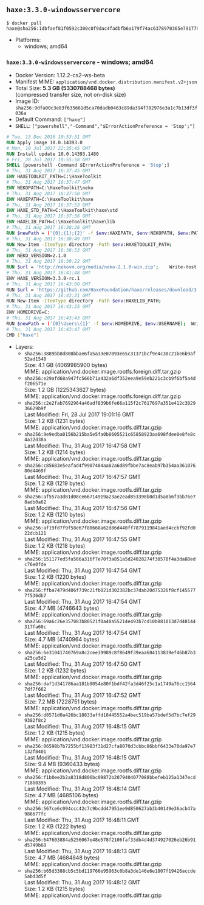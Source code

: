 ## `haxe:3.3.0-windowsservercore`

```console
$ docker pull haxe@sha256:1dbfaef81f0592c300c0f9dac4fadbfb6a179f74ac6378970365e791779585e7
```

-	Platforms:
	-	windows; amd64

### `haxe:3.3.0-windowsservercore` - windows; amd64

-	Docker Version: 1.12.2-cs2-ws-beta
-	Manifest MIME: `application/vnd.docker.distribution.manifest.v2+json`
-	Total Size: **5.3 GB (5330788468 bytes)**  
	(compressed transfer size, not on-disk size)
-	Image ID: `sha256:9dfa00c3e83f635661d5ca70dadb0463c89da394f702976e3a1c7b13df3f036a`
-	Default Command: `["haxe"]`
-	`SHELL`: `["powershell","-Command","$ErrorActionPreference = 'Stop';"]`

```dockerfile
# Tue, 13 Dec 2016 10:53:31 GMT
RUN Apply image 10.0.14393.0
# Mon, 10 Jul 2017 22:35:45 GMT
RUN Install update 10.0.14393.1480
# Fri, 28 Jul 2017 18:55:58 GMT
SHELL [powershell -Command $ErrorActionPreference = 'Stop';]
# Thu, 31 Aug 2017 16:37:45 GMT
ENV HAXETOOLKIT_PATH=C:\HaxeToolkit
# Thu, 31 Aug 2017 16:37:47 GMT
ENV NEKOPATH=C:\HaxeToolkit\neko
# Thu, 31 Aug 2017 16:37:50 GMT
ENV HAXEPATH=C:\HaxeToolkit\haxe
# Thu, 31 Aug 2017 16:37:53 GMT
ENV HAXE_STD_PATH=C:\HaxeToolkit\haxe\std
# Thu, 31 Aug 2017 16:37:56 GMT
ENV HAXELIB_PATH=C:\HaxeToolkit\haxe\lib
# Thu, 31 Aug 2017 16:38:26 GMT
RUN $newPath = ('{0};{1};{2}' -f $env:HAXEPATH, $env:NEKOPATH, $env:PATH); 	Write-Host ('Updating PATH: {0}' -f $newPath); 	[Environment]::SetEnvironmentVariable('PATH', $newPath, [EnvironmentVariableTarget]::Machine);
# Thu, 31 Aug 2017 16:38:49 GMT
RUN New-Item -ItemType directory -Path $env:HAXETOOLKIT_PATH;
# Thu, 31 Aug 2017 16:38:53 GMT
ENV NEKO_VERSION=2.1.0
# Thu, 31 Aug 2017 16:39:22 GMT
RUN $url = 'http://nekovm.org/media/neko-2.1.0-win.zip'; 	Write-Host ('Downloading {0} ...' -f $url); 	Invoke-WebRequest -Uri $url -OutFile 'neko.zip'; 		Write-Host 'Verifying sha256 (ad7f8ead8300cdbfdc062bcf7ba63b1b1993d975023cde2dfd61936950eddb0e) ...'; 	if ((Get-FileHash neko.zip -Algorithm sha256).Hash -ne 'ad7f8ead8300cdbfdc062bcf7ba63b1b1993d975023cde2dfd61936950eddb0e') { 		Write-Host 'FAILED!'; 		exit 1; 	}; 		Write-Host 'Expanding ...'; 	New-Item -ItemType directory -Path tmp; 	Expand-Archive -Path neko.zip -DestinationPath tmp; 	if (Test-Path tmp\neko.exe) { Move-Item tmp $env:NEKOPATH } 	else { Move-Item (Resolve-Path tmp\neko* | Select -ExpandProperty Path) $env:NEKOPATH }; 		Write-Host 'Removing ...'; 	Remove-Item -Path neko.zip, tmp -Force -Recurse -ErrorAction Ignore; 		Write-Host 'Verifying install ...'; 	Write-Host '  neko -version'; neko -version; 		Write-Host 'Complete.';
# Thu, 31 Aug 2017 16:41:48 GMT
ENV HAXE_VERSION=3.3.0-rc.1
# Thu, 31 Aug 2017 16:43:00 GMT
RUN $url = 'https://github.com/HaxeFoundation/haxe/releases/download/3.3.0-rc1/haxe-3.3.0-rc.1-win.zip'; 	Write-Host ('Downloading {0} ...' -f $url); 	Invoke-WebRequest -Uri $url -OutFile haxe.zip; 		Write-Host 'Verifying sha256 (fa51621132432328a47e5e0416ab3b9f2f734b217a2bc9b650826aae2f12c6f4) ...'; 	if ((Get-FileHash haxe.zip -Algorithm sha256).Hash -ne 'fa51621132432328a47e5e0416ab3b9f2f734b217a2bc9b650826aae2f12c6f4') { 		Write-Host 'FAILED!'; 		exit 1; 	}; 		Write-Host 'Expanding ...'; 	New-Item -ItemType directory -Path tmp; 	Expand-Archive -Path haxe.zip -DestinationPath tmp; 	if (Test-Path tmp\haxe.exe) { Move-Item tmp $env:HAXEPATH } 	else { Move-Item (Resolve-Path tmp\haxe* | Select -ExpandProperty Path) $env:HAXEPATH }; 		Write-Host 'Removing ...'; 	Remove-Item -Path haxe.zip, tmp -Force -Recurse -ErrorAction Ignore; 		Write-Host 'Verifying install ...'; 	Write-Host '  haxe -version'; haxe -version; 		Write-Host 'Complete.';
# Thu, 31 Aug 2017 16:43:21 GMT
RUN New-Item -ItemType directory -Path $env:HAXELIB_PATH;
# Thu, 31 Aug 2017 16:43:25 GMT
ENV HOMEDRIVE=C:
# Thu, 31 Aug 2017 16:43:43 GMT
RUN $newPath = ('{0}\Users\{1}' -f $env:HOMEDRIVE, $env:USERNAME); 	Write-Host ('Updating HOMEPATH: {0}' -f $newPath); 	[Environment]::SetEnvironmentVariable('HOMEPATH', $newPath, [EnvironmentVariableTarget]::Machine);
# Thu, 31 Aug 2017 16:43:47 GMT
CMD ["haxe"]
```

-	Layers:
	-	`sha256:3889bb8d808bbae6fa5a33e07093e65c31371bcf9e4c38c21be6b9af52ad1548`  
		Size: 4.1 GB (4069985900 bytes)  
		MIME: application/vnd.docker.image.rootfs.foreign.diff.tar.gzip
	-	`sha256:e29afd68a947fc566b71a432a6df352eea9e59eb221c3cb9f6bf5a4df206571e`  
		Size: 1.2 GB (1225343627 bytes)  
		MIME: application/vnd.docker.image.rootfs.foreign.diff.tar.gzip
	-	`sha256:c2e2fab7692964a46adf839b6fe66a115f2c7617697a351e412c382936629b9f`  
		Last Modified: Fri, 28 Jul 2017 19:01:16 GMT  
		Size: 1.2 KB (1231 bytes)  
		MIME: application/vnd.docker.image.rootfs.diff.tar.gzip
	-	`sha256:9e9edba0156b215ba5e5fa0b8605521c65858923aa698fdee0e8fe8c4a32d38a`  
		Last Modified: Thu, 31 Aug 2017 16:47:58 GMT  
		Size: 1.2 KB (1214 bytes)  
		MIME: application/vnd.docker.image.rootfs.diff.tar.gzip
	-	`sha256:c85683e5eafad4f9907484aa82a6d89fbbe7ac8eab97b354aa36107680d4469f`  
		Last Modified: Thu, 31 Aug 2017 16:47:57 GMT  
		Size: 1.2 KB (1219 bytes)  
		MIME: application/vnd.docker.image.rootfs.diff.tar.gzip
	-	`sha256:af557a3d81d08ce66714919a23ae2ead853398b0d1d5a8b6f3bb76e78adb0a62`  
		Last Modified: Thu, 31 Aug 2017 16:47:56 GMT  
		Size: 1.2 KB (1210 bytes)  
		MIME: application/vnd.docker.image.rootfs.diff.tar.gzip
	-	`sha256:af19fd7f9f58e67f80668a62d86d440ff7879119841aed4ccbf92fd022dcb121`  
		Last Modified: Thu, 31 Aug 2017 16:47:55 GMT  
		Size: 1.2 KB (1218 bytes)  
		MIME: application/vnd.docker.image.rootfs.diff.tar.gzip
	-	`sha256:151177ed5fa566a316f7e70f3a851a5d24028274f30578f4a3da88edc76e0fde`  
		Last Modified: Thu, 31 Aug 2017 16:47:54 GMT  
		Size: 1.2 KB (1220 bytes)  
		MIME: application/vnd.docker.image.rootfs.diff.tar.gzip
	-	`sha256:ffba7479d406f739c21fb021d302382bc37dab20d75326f8cf1455777f536db7`  
		Last Modified: Thu, 31 Aug 2017 16:47:54 GMT  
		Size: 4.7 MB (4746643 bytes)  
		MIME: application/vnd.docker.image.rootfs.diff.tar.gzip
	-	`sha256:69a6c26e357083b80521f0a40a55214e493b7cd10b881013d7d48144317fa60c`  
		Last Modified: Thu, 31 Aug 2017 16:47:54 GMT  
		Size: 4.7 MB (4740964 bytes)  
		MIME: application/vnd.docker.image.rootfs.diff.tar.gzip
	-	`sha256:6e31041740769a8c2cee39989c8f8649f39eaa604113839ef46b87b3a25ce5d2`  
		Last Modified: Thu, 31 Aug 2017 16:47:50 GMT  
		Size: 1.2 KB (1232 bytes)  
		MIME: application/vnd.docker.image.rootfs.diff.tar.gzip
	-	`sha256:daf1d341786aa181b9054e80f1bdf42fa3d46f25c1a1749a76cc15647df7f662`  
		Last Modified: Thu, 31 Aug 2017 16:47:52 GMT  
		Size: 7.2 MB (7228751 bytes)  
		MIME: application/vnd.docker.image.rootfs.diff.tar.gzip
	-	`sha256:d8571d0a426bc18833affd18445552a4bec519ba57bdef5d7bc7ef299382f8c2`  
		Last Modified: Thu, 31 Aug 2017 16:48:15 GMT  
		Size: 1.2 KB (1215 bytes)  
		MIME: application/vnd.docker.image.rootfs.diff.tar.gzip
	-	`sha256:06598b7b7255bf13983f31d27cfa8070d3cbbc86bbf6433e70da97e7132f8401`  
		Last Modified: Thu, 31 Aug 2017 16:48:15 GMT  
		Size: 9.4 MB (9360433 bytes)  
		MIME: application/vnd.docker.image.rootfs.diff.tar.gzip
	-	`sha256:f1b0ee2b2a8318d806bc09872b2079404077088bbefeb125a1347ecd718b0395`  
		Last Modified: Thu, 31 Aug 2017 16:48:14 GMT  
		Size: 4.7 MB (4685106 bytes)  
		MIME: application/vnd.docker.image.rootfs.diff.tar.gzip
	-	`sha256:567ce6c094ccc42c7c9bcdd47951ee9d850627ab3b40149e36acb47a986677fc`  
		Last Modified: Thu, 31 Aug 2017 16:48:11 GMT  
		Size: 1.2 KB (1222 bytes)  
		MIME: application/vnd.docker.image.rootfs.diff.tar.gzip
	-	`sha256:647603884a5256067e48e578f2106faf33db4d4d374927026eb26b91d5749b68`  
		Last Modified: Thu, 31 Aug 2017 16:48:13 GMT  
		Size: 4.7 MB (4684848 bytes)  
		MIME: application/vnd.docker.image.rootfs.diff.tar.gzip
	-	`sha256:b65d3388cb5c5bd119766e95963c0b8a3de146e6e1807f19426accde5abd3d5f`  
		Last Modified: Thu, 31 Aug 2017 16:48:12 GMT  
		Size: 1.2 KB (1215 bytes)  
		MIME: application/vnd.docker.image.rootfs.diff.tar.gzip
